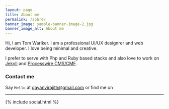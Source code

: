 ```yaml
---
layout: page
title: About me
permalink: /sobre/
banner_image: sample-banner-image-2.jpg
banner_image_alt: About me
---
```


Hi, I am Tom Warlker. I am a professional UI/UX designrer and web developer. I love being minimal and creative.

I prefer to serve with Php and Ruby based stacks and also love to work
on [Jekyll][jekyll] and [Processwire CMS/CMF][pw].

### Contact me

Say `Hello` at gayanvirajith@gmail.com or find
me on

---

{% include social.html %}

[pw]: http://processwire.com
[jekyll]: http://jekyllrb.com

